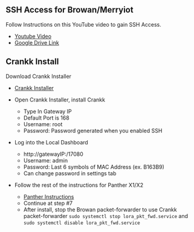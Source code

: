 ## SSH Access for Browan/Merryiot

Follow Instructions on this YouTube video to gain SSH Access. 

- [Youtube Video](https://www.youtube.com/watch?v=bkl76iK-WAo) 
- [Google Drive Link](https://drive.google.com/drive/folders/1xxxJP7udmXkyyLGqBmzz7l15Ing898cl) 


## Crankk Install

Download Crankk Installer

- [Crankk Installer](https://crankk.io/downloads/) 

- Open Crankk Installer, install Crankk
  - Type In Gateway IP
  - Default Port is 168
  - Username: root
  - Password: Password generated when you enabled SSH
 

- Log into the Local Dashboard
  - http://gatewayIP:/17080
  - Username: admin
  - Password: Last 6 symbols of MAC Address (ex. B163B9)
  - Can change password in settings tab

- Follow the rest of the instructions for Panther X1/X2
  - [Panther Instructions](https://crankk.io/storage/2023/08/Panther-X1-X2-1.pdf) 
  - Continue at step #7
  - After install, stop the Browan packet-forwarder to use Crankk packet-forwarder `sudo systemctl stop lora_pkt_fwd.service` and `sudo systemctl disable lora_pkt_fwd.service`



